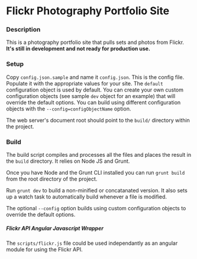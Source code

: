 # Flickr Photography Portfolio Site

### Description

This is a photography portfolio site that pulls sets and photos from Flickr. **It's still in development and not ready for production use.**

### Setup

Copy `config.json.sample` and name it `config.json`. This is the config file. Populate it with the appropriate values for your site. The `default` configuration object is used by default. You can create your own custom configuration objects (see sample `dev` object for an example) that will override the default options. You can build using different configuration objects with the `--config=configObjectName` option.

The web server's document root should point to the `build/` directory within the project.

### Build

The build script compiles and processes all the files and places the result in the `build` directory. It relies on Node JS and Grunt.

Once you have Node and the Grunt CLI installed you can run `grunt build` from the root directory of the project.

Run `grunt dev` to build a non-minified or concatanated version. It also sets up a watch task to automatically build whenever a file is modified.

The optional `--config` option builds using custom configuration objects to override the default options.

##### Flickr API Angular Javascript Wrapper

The `scripts/flickr.js` file could be used independantly as an angular module for using the Flickr API.
